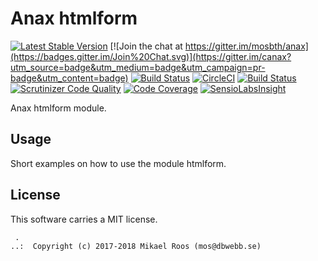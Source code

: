 Anax htmlform
==================================

[![Latest Stable Version](https://poser.pugx.org/anax/htmlform/v/stable)](https://packagist.org/packages/anax/htmlform)
[![Join the chat at https://gitter.im/mosbth/anax](https://badges.gitter.im/Join%20Chat.svg)](https://gitter.im/canax?utm_source=badge&utm_medium=badge&utm_campaign=pr-badge&utm_content=badge)
[![Build Status](https://travis-ci.org/canax/htmlform.svg?branch=master)](https://travis-ci.org/canax/htmlform)
[![CircleCI](https://circleci.com/gh/canax/htmlform.svg?style=svg)](https://circleci.com/gh/canax/htmlform)
[![Build Status](https://scrutinizer-ci.com/g/canax/htmlform/badges/build.png?b=master)](https://scrutinizer-ci.com/g/canax/htmlform/build-status/master)
[![Scrutinizer Code Quality](https://scrutinizer-ci.com/g/canax/htmlform/badges/quality-score.png?b=master)](https://scrutinizer-ci.com/g/canax/htmlform/?branch=master)
[![Code Coverage](https://scrutinizer-ci.com/g/canax/htmlform/badges/coverage.png?b=master)](https://scrutinizer-ci.com/g/canax/htmlform/?branch=master)
[![SensioLabsInsight](https://insight.sensiolabs.com/projects/d831fd4c-b7c6-4ff0-9a83-102440af8929/mini.png)](https://insight.sensiolabs.com/projects/d831fd4c-b7c6-4ff0-9a83-102440af8929)

Anax htmlform module.



Usage
------------------

Short examples on how to use the module htmlform.



License
------------------

This software carries a MIT license.



```
 .  
..:  Copyright (c) 2017-2018 Mikael Roos (mos@dbwebb.se)
```
